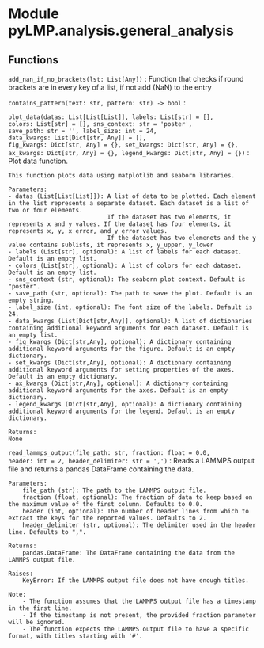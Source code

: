 Module pyLMP.analysis.general_analysis
======================================

Functions
---------

    
`add_nan_if_no_brackets(lst: List[Any])`
:   Function that checks if round brackets are in every key of a list, if not add (NaN) to the entry

    
`contains_pattern(text: str, pattern: str) ‑> bool`
:   

    
`plot_data(datas: List[List[List]], labels: List[str] = [], colors: List[str] = [], sns_context: str = 'poster', save_path: str = '', label_size: int = 24, data_kwargs: List[Dict[str, Any]] = [], fig_kwargs: Dict[str, Any] = {}, set_kwargs: Dict[str, Any] = {}, ax_kwargs: Dict[str, Any] = {}, legend_kwargs: Dict[str, Any] = {})`
:   Plot data function.
    
    This function plots data using matplotlib and seaborn libraries.
    
    Parameters:
    - datas (List[List[List]]): A list of data to be plotted. Each element in the list represents a separate dataset. Each dataset is a list of two or four elements. 
                                If the dataset has two elements, it represents x and y values. If the dataset has four elements, it represents x, y, x error, and y error values.
                                If the dataset has two elemenets and the y value contains sublists, it represents x, y_upper, y_lower
    - labels (List[str], optional): A list of labels for each dataset. Default is an empty list.
    - colors (List[str], optional): A list of colors for each dataset. Default is an empty list.
    - sns_context (str, optional): The seaborn plot context. Default is "poster".
    - save_path (str, optional): The path to save the plot. Default is an empty string.
    - label_size (int, optional): The font size of the labels. Default is 24.
    - data_kwargs (List[Dict[str,Any]], optional): A list of dictionaries containing additional keyword arguments for each dataset. Default is an empty list.
    - fig_kwargs (Dict[str,Any], optional): A dictionary containing additional keyword arguments for the figure. Default is an empty dictionary.
    - set_kwargs (Dict[str,Any], optional): A dictionary containing additional keyword arguments for setting properties of the axes. Default is an empty dictionary.
    - ax_kwargs (Dict[str,Any], optional): A dictionary containing additional keyword arguments for the axes. Default is an empty dictionary.
    - legend_kwargs (Dict[str,Any], optional): A dictionary containing additional keyword arguments for the legend. Default is an empty dictionary.
    
    Returns:
    None

    
`read_lammps_output(file_path: str, fraction: float = 0.0, header: int = 2, header_delimiter: str = ',')`
:   Reads a LAMMPS output file and returns a pandas DataFrame containing the data.
    
    Parameters:
        file_path (str): The path to the LAMMPS output file.
        fraction (float, optional): The fraction of data to keep based on the maximum value of the first column. Defaults to 0.0.
        header (int, optional): The number of header lines from which to extract the keys for the reported values. Defaults to 2.
        header_delimiter (str, optional): The delimiter used in the header line. Defaults to ",".
    
    Returns:
        pandas.DataFrame: The DataFrame containing the data from the LAMMPS output file.
    
    Raises:
        KeyError: If the LAMMPS output file does not have enough titles.
    
    Note:
        - The function assumes that the LAMMPS output file has a timestamp in the first line.
        - If the timestamp is not present, the provided fraction parameter will be ignored.
        - The function expects the LAMMPS output file to have a specific format, with titles starting with '#'.